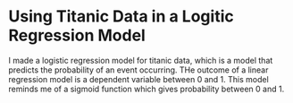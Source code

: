 # Using Titanic Data in a Logitic Regression Model
I made a logistic regression model for titanic data, which is a model that predicts the probability of an event occurring. THe outcome of a linear regression model is a dependent variable between 0 and 1. This model reminds me of a sigmoid function which gives probability between 0 and 1. 
